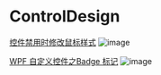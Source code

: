 # ControlDesign
[控件禁用时修改鼠标样式](https://blog.csdn.net/qq_29198233/article/details/106689350)
![image](https://img-blog.csdnimg.cn/20200611153405713.gif)

[WPF 自定义控件之Badge 标记](https://blog.csdn.net/qq_29198233/article/details/106726814)
![image](https://img-blog.csdnimg.cn/20200613010539252.gif)
